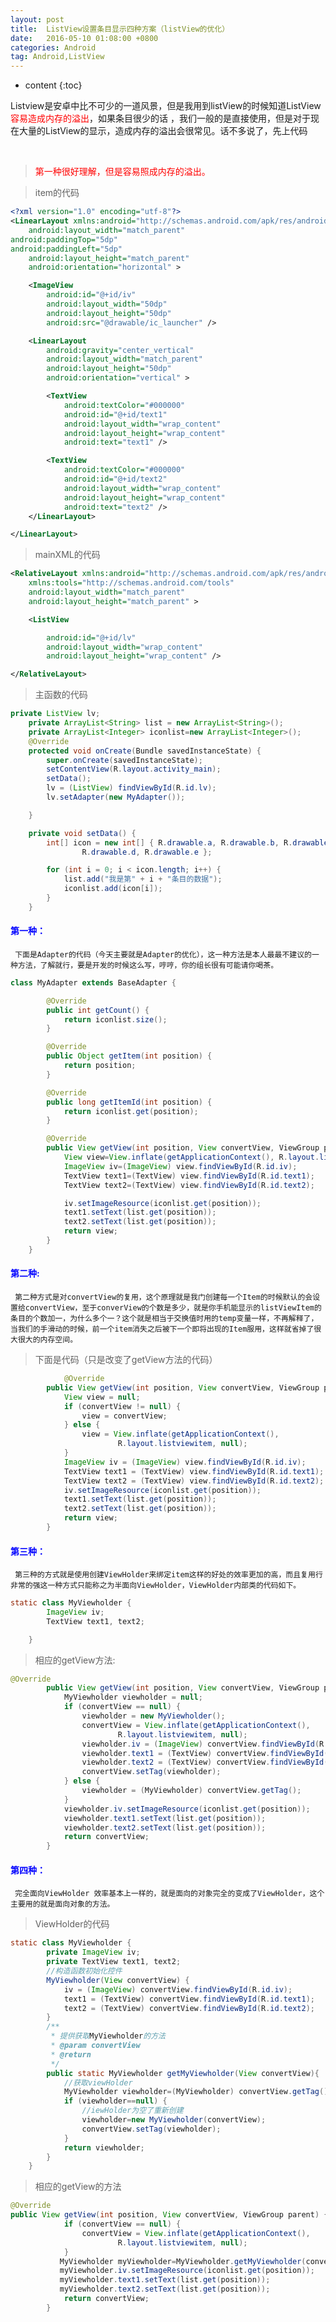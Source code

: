 ```yaml
---
layout: post
title:  ListView设置条目显示四种方案（listView的优化）
date:   2016-05-10 01:08:00 +0800
categories: Android
tag: Android,ListView
---
```


* content
{:toc}


Listview是安卓中比不可少的一道风景，但是我用到listView的时候知道ListView<font color="red">容易造成内存的溢出</font>，如果条目很少的话 ，我们一般的是直接使用，但是对于现在大量的ListView的显示，造成内存的溢出会很常见。话不多说了，先上代码

<br>

> <font color="red">第一种很好理解，但是容易照成内存的溢出。</font>


> item的代码

```xml
<?xml version="1.0" encoding="utf-8"?>
<LinearLayout xmlns:android="http://schemas.android.com/apk/res/android"
    android:layout_width="match_parent"
android:paddingTop="5dp"  
android:paddingLeft="5dp"  
    android:layout_height="match_parent"
    android:orientation="horizontal" >

    <ImageView
        android:id="@+id/iv"
        android:layout_width="50dp"
        android:layout_height="50dp"
        android:src="@drawable/ic_launcher" />

    <LinearLayout
        android:gravity="center_vertical"
        android:layout_width="match_parent"
        android:layout_height="50dp"
        android:orientation="vertical" >

        <TextView
            android:textColor="#000000"
            android:id="@+id/text1"
            android:layout_width="wrap_content"
            android:layout_height="wrap_content"
            android:text="text1" />

        <TextView
            android:textColor="#000000"
            android:id="@+id/text2"
            android:layout_width="wrap_content"
            android:layout_height="wrap_content"
            android:text="text2" />
    </LinearLayout>

</LinearLayout>
```

> mainXML的代码

```xml
<RelativeLayout xmlns:android="http://schemas.android.com/apk/res/android"
    xmlns:tools="http://schemas.android.com/tools"
    android:layout_width="match_parent"
    android:layout_height="match_parent" >

    <ListView

        android:id="@+id/lv"
        android:layout_width="wrap_content"
        android:layout_height="wrap_content" />

</RelativeLayout>
```

>主函数的代码

```java
private ListView lv;
	private ArrayList<String> list = new ArrayList<String>();
	private ArrayList<Integer> iconlist=new ArrayList<Integer>();
	@Override
	protected void onCreate(Bundle savedInstanceState) {
		super.onCreate(savedInstanceState);
		setContentView(R.layout.activity_main);
		setData();
		lv = (ListView) findViewById(R.id.lv);
		lv.setAdapter(new MyAdapter());

	}

	private void setData() {
		int[] icon = new int[] { R.drawable.a, R.drawable.b, R.drawable.c,
				R.drawable.d, R.drawable.e };

		for (int i = 0; i < icon.length; i++) {
			list.add("我是第" + i + "条目的数据");
			iconlist.add(icon[i]);
		}
	}
```

#### <font color="blue">第一种：</font>
     下面是Adapter的代码（今天主要就是Adapter的优化），这一种方法是本人最最不建议的一种方法，了解就行，要是开发的时候这么写，哼哼，你的组长很有可能请你喝茶。

```java
class MyAdapter extends BaseAdapter {

		@Override
		public int getCount() {
			return iconlist.size();
		}

		@Override
		public Object getItem(int position) {
			return position;
		}

		@Override
		public long getItemId(int position) {
			return iconlist.get(position);
		}

		@Override
		public View getView(int position, View convertView, ViewGroup parent) {
			View view=View.inflate(getApplicationContext(), R.layout.listviewitem,null);
			ImageView iv=(ImageView) view.findViewById(R.id.iv);
			TextView text1=(TextView) view.findViewById(R.id.text1);
			TextView text2=(TextView) view.findViewById(R.id.text2);

			iv.setImageResource(iconlist.get(position));
			text1.setText(list.get(position));
			text2.setText(list.get(position));
			return view;
		}
	}
```

#### <font color="blue">第二种:</font>
     第二种方式是对convertView的复用，这个原理就是我门创建每一个Item的时候默认的会设置给convertView，至于converView的个数是多少，就是你手机能显示的listViewItem的条目的个数加一，为什么多个一？这个就是相当于交换值时用的temp变量一样，不再解释了，当我们的手滑动的时候，前一个item消失之后被下一个即将出现的Item服用，这样就省掉了很大很大的内存空间。

> 下面是代码（只是改变了getView方法的代码）

```java
            @Override
		public View getView(int position, View convertView, ViewGroup parent) {
			View view = null;
			if (convertView != null) {
				view = convertView;
			} else {
				view = View.inflate(getApplicationContext(),
						R.layout.listviewitem, null);
			}
			ImageView iv = (ImageView) view.findViewById(R.id.iv);
			TextView text1 = (TextView) view.findViewById(R.id.text1);
			TextView text2 = (TextView) view.findViewById(R.id.text2);
			iv.setImageResource(iconlist.get(position));
			text1.setText(list.get(position));
			text2.setText(list.get(position));
			return view;
		}

```

#### <font color="blue">第三种：</font>
     第三种的方式就是使用创建ViewHolder来绑定item这样的好处的效率更加的高，而且复用行非常的强这一种方式只能称之为半面向ViewHolder，ViewHolder内部类的代码如下。

```java
static class MyViewholder {
		ImageView iv;
		TextView text1, text2;

	}
```

>相应的getView方法:

```java
@Override
		public View getView(int position, View convertView, ViewGroup parent) {
			MyViewholder viewholder = null;
			if (convertView == null) {
				viewholder = new MyViewholder();
				convertView = View.inflate(getApplicationContext(),
						R.layout.listviewitem, null);
				viewholder.iv = (ImageView) convertView.findViewById(R.id.iv);
				viewholder.text1 = (TextView) convertView.findViewById(R.id.text1);
				viewholder.text2 = (TextView) convertView.findViewById(R.id.text2);
				convertView.setTag(viewholder);
			} else {
				viewholder = (MyViewholder) convertView.getTag();
			}
			viewholder.iv.setImageResource(iconlist.get(position));
			viewholder.text1.setText(list.get(position));
			viewholder.text2.setText(list.get(position));
			return convertView;
		}
```
#### <font color="blue">第四种：</font>
     完全面向ViewHolder 效率基本上一样的，就是面向的对象完全的变成了ViewHolder，这个主要用的就是面向对象的方法。

> ViewHolder的代码

```java
static class MyViewholder {
		private ImageView iv;
		private TextView text1, text2;
		//构造函数初始化控件
		MyViewholder(View convertView) {
			iv = (ImageView) convertView.findViewById(R.id.iv);
			text1 = (TextView) convertView.findViewById(R.id.text1);
			text2 = (TextView) convertView.findViewById(R.id.text2);
		}
		/**
		 * 提供获取MyViewholder的方法
		 * @param convertView
		 * @return
		 */
		public static MyViewholder getMyViewholder(View convertView){
			//获取viewHolder
			MyViewholder viewholder=(MyViewholder) convertView.getTag();
			if (viewholder==null) {
				//iewHolder为空了重新创建
				viewholder=new MyViewholder(convertView);
				convertView.setTag(viewholder);
			}
			return viewholder;
		}
	}
```

>相应的getView的方法

```java
@Override
public View getView(int position, View convertView, ViewGroup parent) {
			if (convertView == null) {
				convertView = View.inflate(getApplicationContext(),
						R.layout.listviewitem, null);
			}
           MyViewholder myViewholder=MyViewholder.getMyViewholder(convertView);
           myViewholder.iv.setImageResource(iconlist.get(position));
           myViewholder.text1.setText(list.get(position));
           myViewholder.text2.setText(list.get(position));
			return convertView;
		}
```

